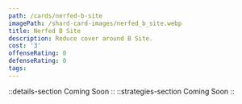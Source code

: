 ```yaml
---
path: /cards/nerfed-b-site
imagePath: /shard-card-images/nerfed_b_site.webp
title: Nerfed B Site
description: Reduce cover around B Site.
cost: '3'
offenseRating: 0
defenseRating: 0
tags:
---
```

::details-section
Coming Soon
::
::strategies-section
Coming Soon
::